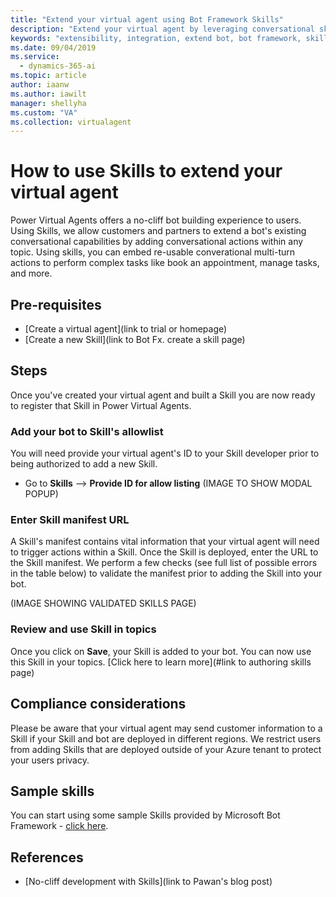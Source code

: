 ```yaml
---
title: "Extend your virtual agent using Bot Framework Skills"
description: "Extend your virtual agent by leveraging conversational skills. Skills extend your bots's conversational capabilities by automating a series of actions within a topic. They enable the bot to book an appointment, send a confirmation email, manage tasks, and more."
keywords: "extensibility, integration, extend bot, bot framework, skills, custom capabilities"
ms.date: 09/04/2019
ms.service:
  - dynamics-365-ai
ms.topic: article
author: iaanw
ms.author: iawilt
manager: shellyha
ms.custom: "VA"
ms.collection: virtualagent
---
```



# How to use Skills to extend your virtual agent
Power Virtual Agents offers a no-cliff bot building experience to users. Using Skills, we allow customers and partners to extend a bot's existing conversational capabilities by adding conversational actions within any topic. Using skills, you can embed re-usable converational multi-turn actions to perform complex tasks like book an appointment, manage tasks, and more.

## Pre-requisites
* [Create a virtual agent](link to trial or homepage)
* [Create a new Skill](link to Bot Fx. create a skill page)

## Steps
Once you've created your virtual agent and built a Skill you are now ready to register that Skill in Power Virtual Agents.

### Add your bot to Skill's allowlist
You will need provide your virtual agent's ID to your Skill developer prior to being authorized to add a new Skill.

* Go to **Skills** --> **Provide ID for allow listing**
(IMAGE TO SHOW MODAL POPUP)

### Enter Skill manifest URL
A Skill's manifest contains vital information that your virtual agent will need to trigger actions within a Skill. Once the Skill is deployed, enter the URL to the Skill manifest. We perform a few checks (see full list of possible errors in the table below) to validate the manifest prior to adding the Skill into your bot.

(IMAGE SHOWING VALIDATED SKILLS PAGE)

### Review and use Skill in topics
Once you click on **Save**, your Skill is added to your bot. You can now use this Skill in your topics. [Click here to learn more](#link to authoring skills page)

## Compliance considerations
Please be aware that your virtual agent may send customer information to a Skill if your Skill and bot are deployed in different regions. We restrict users from adding Skills that are deployed outside of your Azure tenant to protect your users privacy.

## Sample skills
You can start using some sample Skills provided by Microsoft Bot Framework - [click here](https://docs.microsoft.com/en-us/azure/bot-service/bot-builder-skills-overview?view=azure-bot-service-4.0#bot-framework-skills).

## References
* [No-cliff development with Skills](link to Pawan's blog post)
